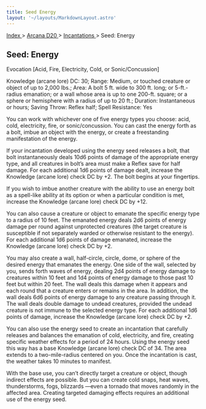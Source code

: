 ```yaml
---
title: Seed Energy
layout: '~/layouts/MarkdownLayout.astro'
---
```


[ Index ](/) > [ Arcana D20 ](/arcana.d20.srd) > [ Incantations ](/arcana.d20.srd/incantations) > Seed: Energy

##  Seed: Energy

Evocation [Acid, Fire, Electricity, Cold, or Sonic/Concussion]

Knowledge (arcane lore) DC: 30; Range: Medium, or touched creature or object
of up to 2,000 lbs.; Area: A bolt 5 ft. wide to 300 ft. long; or 5-ft.-radius
emanation; or a wall whose area is up to one 200-ft. square; or a sphere or
hemisphere with a radius of up to 20 ft.; Duration: Instantaneous or hours;
Saving Throw: Reflex half; Spell Resistance: Yes

You can work with whichever one of five energy types you choose: acid, cold,
electricity, fire, or sonic/concussion. You can cast the energy forth as a
bolt, imbue an object with the energy, or create a freestanding manifestation
of the energy.

If your incantation developed using the energy seed releases a bolt, that bolt
instantaneously deals 10d6 points of damage of the appropriate energy type,
and all creatures in bolt’s area must make a Reflex save for half damage. For
each additional 1d6 points of damage dealt, increase the Knowledge (arcane
lore) check DC by +2. The bolt begins at your fingertips.

If you wish to imbue another creature with the ability to use an energy bolt
as a spell-like ability at its option or when a particular condition is met,
increase the Knowledge (arcane lore) check DC by +12.

You can also cause a creature or object to emanate the specific energy type to
a radius of 10 feet. The emanated energy deals 2d6 points of energy damage per
round against unprotected creatures (the target creature is susceptible if not
separately warded or otherwise resistant to the energy). For each additional
1d6 points of damage emanated, increase the Knowledge (arcane lore) check DC
by +2.

You may also create a wall, half-circle, circle, dome, or sphere of the
desired energy that emanates the energy. One side of the wall, selected by
you, sends forth waves of energy, dealing 2d4 points of energy damage to
creatures within 10 feet and 1d4 points of energy damage to those past 10 feet
but within 20 feet. The wall deals this damage when it appears and each round
that a creature enters or remains in the area. In addition, the wall deals 6d6
points of energy damage to any creature passing through it. The wall deals
double damage to undead creatures, provided the undead creature is not immune
to the selected energy type. For each additional 1d6 points of damage,
increase the Knowledge (arcane lore) check DC by +2.

You can also use the energy seed to create an incantation that carefully
releases and balances the emanation of cold, electricity, and fire, creating
specific weather effects for a period of 24 hours. Using the energy seed this
way has a base Knowledge (arcane lore) check DC of 34. The area extends to a
two-mile-radius centered on you. Once the incantation is cast, the weather
takes 10 minutes to manifest.

With the base use, you can’t directly target a creature or object, though
indirect effects are possible. But you can create cold snaps, heat waves,
thunderstorms, fogs, blizzards —even a tornado that moves randomly in the
affected area. Creating targeted damaging effects requires an additional use
of the energy seed.

